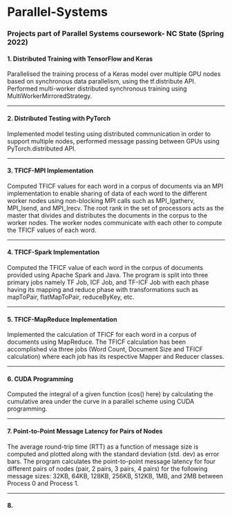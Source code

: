 # Parallel-Systems
### Projects part of Parallel Systems coursework- NC State (Spring 2022)

#### 1. Distributed Training with TensorFlow and Keras

Parallelised the training process of a Keras model over multiple GPU nodes based on synchronous data parallelism, using the tf.distribute API. Performed multi-worker distributed synchronous training using MultiWorkerMirroredStrategy.
_______________________________________________________________________
#### 2. Distributed Testing with PyTorch
Implemented model testing using distributed communication in order to support multiple nodes, performed message passing between GPUs using PyTorch.distributed API.
_______________________________________________________________________
#### 3. TFICF-MPI Implementation
Computed TFICF values for each word in a corpus of documents via an MPI implementation to enable sharing of data of each word to the different worker nodes using non-blocking MPI calls such as MPI_Igatherv, MPI_Isend, and MPI_Irecv. The root rank in the set of processors acts as the master that divides and distributes the documents in the corpus to the worker nodes. The worker nodes communicate with each other to compute the TFICF values of each word.
_______________________________________________________________________
#### 4. TFICF-Spark Implementation
Computed the TFICF value of each word in the corpus of documents provided using Apache Spark and Java. The program is split into three primary jobs namely TF Job, ICF Job, and TF-ICF Job with each phase having its mapping and reduce phase with transformations such as mapToPair, flatMapToPair, reduceByKey, etc.

_______________________________________________________________________
#### 5. TFICF-MapReduce Implementation
Implemented the calculation of TFICF for each word in a corpus of documents using MapReduce. The TFICF calculation has been accomplished via three jobs (Word Count, Document Size and TFICF calculation) where each job has its respective Mapper and Reducer classes.
_______________________________________________________________________
#### 6. CUDA Programming
Computed the integral of a given function (cos() here) by calculating the cumulative area under the curve in a parallel scheme using CUDA programming.

_______________________________________________________________________
#### 7. Point-to-Point Message Latency for Pairs of Nodes
The average round-trip time (RTT) as a function of message size is computed and plotted along with the standard deviation (std. dev) as error bars. The program calculates the point-to-point message latency for four different pairs of nodes (pair, 2 pairs, 3 pairs, 4 pairs) for the following message sizes: 32KB, 64KB, 128KB, 256KB, 512KB, 1MB, and 2MB between Process 0 and Process 1.

_______________________________________________________________________
#### 8. 


